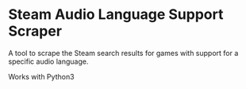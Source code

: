 # Steam Audio Language Support Scraper
A tool to scrape the Steam search results for games with support for a specific audio language.

Works with Python3
